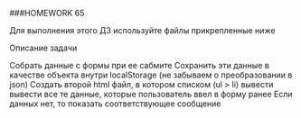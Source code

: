 ###HOMEWORK 65

Для выполнения этого ДЗ используйте файлы прикрепленные ниже

Описание задачи

Собрать данные с формы при ее сабмите
Сохранить эти данные в качестве объекта внутри localStorage (не забываем о преобразовании в json)
Создать второй html файл, в котором списком (ul > li) вывести вывести все те данные, которые пользователь ввел в форму ранее
Если данных нет, то показать соответствующее сообщение

